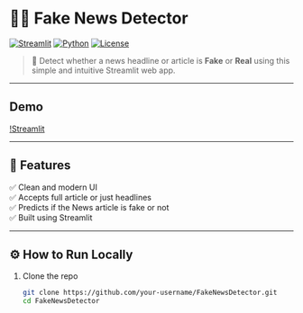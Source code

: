 # 🕵️‍♀️ Fake News Detector

[![Streamlit](https://img.shields.io/badge/Made%20With-Streamlit-ff4b4b?logo=streamlit&logoColor=white)](https://streamlit.io/)
[![Python](https://img.shields.io/badge/Python-3.12-blue?logo=python)](https://www.python.org/)
[![License](https://img.shields.io/badge/License-MIT-green.svg)](LICENSE)

> 📰 Detect whether a news headline or article is **Fake** or **Real** using this simple and intuitive Streamlit web app.

---

## Demo
[!Streamlit](./demo%20image.png)



---

## 🚀 Features

✅ Clean and modern UI  
✅ Accepts full article or just headlines  
✅ Predicts if the News article is fake or not  
✅ Built using Streamlit  


---

## ⚙️ How to Run Locally

1. Clone the repo
   ```bash
   git clone https://github.com/your-username/FakeNewsDetector.git
   cd FakeNewsDetector
